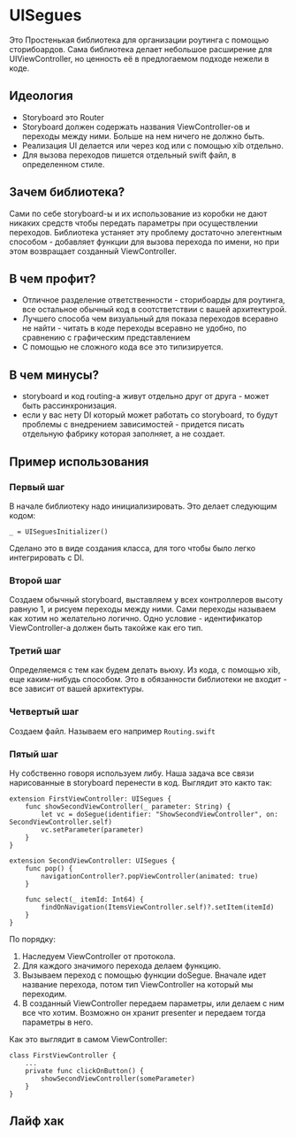 # UISegues
Это Простенькая библиотека для организации роутинга с помощью сторибоардов.
Сама библиотека делает небольшое расширение для UIViewController, но ценность её в предлогаемом подходе нежели в коде.

## Идеология
* Storyboard это Router
* Storyboard должен содержать названия ViewController-ов и переходы между ними. Больше на нем ничего не должно быть.
* Реализация UI делается или через код или с помощью xib отдельно.
* Для вызова переходов пишется отдельный swift файл, в определенном стиле.

## Зачем библиотека?
Сами по себе storyboard-ы и их использование из коробки не дают никаких средств чтобы передать параметры при осуществлении переходов. Библиотека устаняет эту проблему достаточно элегентным способом - добавляет функции для вызова перехода по имени, но при этом возвращает созданный ViewController.

## В чем профит?
* Отличное разделение ответственности - сторибоарды для роутинга, все остальное обычный код в соотстветствии с вашей архитектурой.
* Лучшего способа чем визуальный для показа переходов всеравно не найти - читать в коде переходы всеравно не удобно, по сравнению с графическим представлением
* С помощью не сложного кода все это типизируется.

## В чем минусы?
* storyboard и код routing-а живут отдельно друг от друга - может быть рассинхронизация.
* если у вас нету DI который может работать со storyboard, то будут проблемы с внедрением зависимостей - придется писать отдельную фабрику которая заполняет, а не создает.

## Пример использования

### Первый шаг
В начале библиотеку надо инициализировать.
Это делает следующим кодом:
```
_ = UISeguesInitializer()
```
Сделано это в виде создания класса, для того чтобы было легко интегрировать с DI.

### Второй шаг
Создаем обычный storyboard, выставляем у всех контроллеров высоту равную 1, и рисуем переходы между ними. Сами переходы называем как хотим но желательно логично. Одно условие - идентификатор ViewController-а должен быть такойже как его тип.

### Третий шаг
Определяемся с тем как будем делать вьюху. Из кода, с помощью xib, еще каким-нибудь способом. Это в обязанности библиотеки не входит - все зависит от вашей архитектуры.

### Четвертый шаг
Создаем файл. Называем его например `Routing.swift`

### Пятый шаг
Ну собственно говоря используем либу. Наша задача все связи нарисованные в storyboard перенести в код.
Выглядит это както так:
```
extension FirstViewController: UISegues {
	func showSecondViewController(_ parameter: String) {
		let vc = doSegue(identifier: "ShowSecondViewController", on: SecondViewController.self)
		vc.setParameter(parameter)
	}
}

extension SecondViewController: UISegues {
	func pop() {
		navigationController?.popViewController(animated: true)
	}

	func select(_ itemId: Int64) {
		findOnNavigation(ItemsViewController.self)?.setItem(itemId)
	}
}
```
По порядку:
1. Наследуем ViewController от протокола.
2. Для каждого значимого перехода делаем функцию.
3. Вызываем переход с помощью функции doSegue. Вначале идет название перехода, потом тип ViewController на который мы переходим.
4. В созданный ViewController передаем параметры, или делаем с ним все что хотим. Возможно он хранит presenter и передаем тогда параметры в него.

Как это выглядит в самом ViewController:
```
class FirstViewController {
	...
	private func clickOnButton() {
		showSecondViewController(someParameter)
	}
}
```

## Лайф хак


